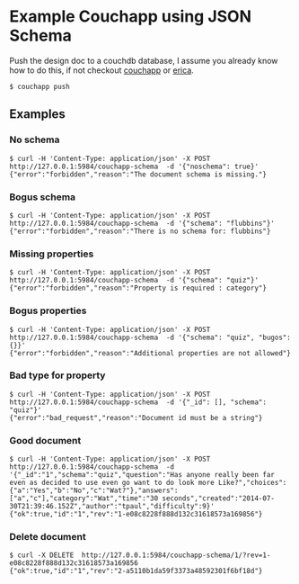 # Example Couchapp using JSON Schema

Push the design doc to a couchdb database, I assume you already know how to do this, if not checkout [couchapp](https://github.com/couchapp/couchapp) or [erica](https://github.com/benoitc/erica).

```
$ couchapp push
```

## Examples

### No schema
```
$ curl -H 'Content-Type: application/json' -X POST http://127.0.0.1:5984/couchapp-schema  -d '{"noschema": true}'
{"error":"forbidden","reason":"The document schema is missing."}
```

### Bogus schema
```
$ curl -H 'Content-Type: application/json' -X POST http://127.0.0.1:5984/couchapp-schema  -d '{"schema": "flubbins"}'
{"error":"forbidden","reason":"There is no schema for: flubbins"}
```

### Missing properties
```
$ curl -H 'Content-Type: application/json' -X POST http://127.0.0.1:5984/couchapp-schema  -d '{"schema": "quiz"}'
{"error":"forbidden","reason":"Property is required : category"}
```

### Bogus properties
```
$ curl -H 'Content-Type: application/json' -X POST http://127.0.0.1:5984/couchapp-schema  -d '{"schema": "quiz", "bugos": {}}'
{"error":"forbidden","reason":"Additional properties are not allowed"}
```

### Bad type for property
```
$ curl -H 'Content-Type: application/json' -X POST http://127.0.0.1:5984/couchapp-schema  -d '{"_id": [], "schema": "quiz"}'
{"error":"bad_request","reason":"Document id must be a string"}
```

### Good document
```
$ curl -H 'Content-Type: application/json' -X POST http://127.0.0.1:5984/couchapp-schema  -d '{"_id":"1","schema":"quiz","question":"Has anyone really been far even as decided to use even go want to do look more Like?","choices":{"a":"Yes","b":"No","c":"Wat?"},"answers":["a","c"],"category":"Wat","time":"30 seconds","created":"2014-07-30T21:39:46.152Z","author":"tpaul","difficulty":9}'
{"ok":true,"id":"1","rev":"1-e08c8228f888d132c31618573a169856"}
```

### Delete document
```
$ curl -X DELETE  http://127.0.0.1:5984/couchapp-schema/1/?rev=1-e08c8228f888d132c31618573a169856
{"ok":true,"id":"1","rev":"2-a5110b1da59f3373a48592301f6bf18d"}
```
